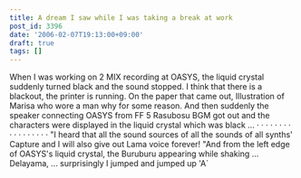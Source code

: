 ```yaml
---
title: A dream I saw while I was taking a break at work
post_id: 3396
date: '2006-02-07T19:13:00+09:00'
draft: true
tags: []
---
```


When I was working on 2 MIX recording at OASYS, the liquid crystal suddenly turned black and the sound stopped. I think that there is a blackout, the printer is running. On the paper that came out, Illustration of Marisa who wore a man why for some reason. And then suddenly the speaker connecting OASYS from FF 5 Rasubosu BGM got out and the characters were displayed in the liquid crystal which was black ... · · · · · · · · · · · · · · · · · "I heard that all the sound sources of all the sounds of all synths' Capture and I will also give out Lama voice forever! "And from the left edge of OASYS's liquid crystal, the Buruburu appearing while shaking ... Delayama, ... surprisingly I jumped and jumped up 'A`
